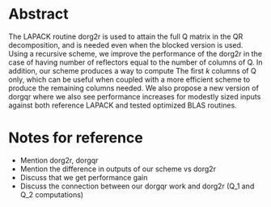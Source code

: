 # Abstract
The LAPACK routine dorg2r is used to attain the full Q matrix in the QR decomposition, and is needed even when 
the blocked version is used. Using a recursive scheme, we improve the performance of the dorg2r in the case of 
having number of reflectors equal to the number of columns of Q. In addition, our scheme produces a way to compute
The first $k$ columns of Q only, which can be useful when coupled with a more efficient scheme to produce the 
remaining columns needed. We also propose a new version of dorgqr where we also see performance increases for 
modestly sized inputs against both reference LAPACK and tested optimized BLAS routines.

# Notes for reference
* Mention dorg2r, dorgqr
* Mention the difference in outputs of our scheme vs dorg2r
* Discuss that we get performance gain
* Discuss the connection between our dorgqr work and dorg2r (Q_1 and Q_2 computations)
